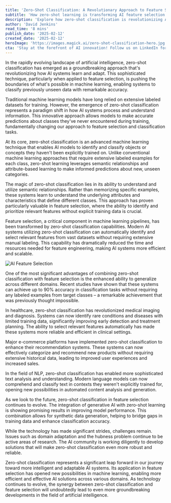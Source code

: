 ```yaml
---
title: 'Zero-Shot Classification: A Revolutionary Approach to Feature Selection in Modern AI'
subtitle: 'How zero-shot learning is transforming AI feature selection and classification'
description: 'Explore how zero-shot classification is revolutionizing AI by enabling systems to classify unseen data without extensive training. This breakthrough approach to feature selection is transforming industries from healthcare to e-commerce, achieving up to 90% accuracy in classification tasks without labeled examples.'
author: 'David Jenkins'
read_time: '8 mins'
publish_date: '2025-02-12'
created_date: '2025-02-12'
heroImage: 'https://images.magick.ai/zero-shot-classification-hero.jpg'
cta: 'Stay at the forefront of AI innovation! Follow us on LinkedIn for the latest insights on zero-shot classification and other groundbreaking developments in artificial intelligence.'
---
```


In the rapidly evolving landscape of artificial intelligence, zero-shot classification has emerged as a groundbreaking approach that's revolutionizing how AI systems learn and adapt. This sophisticated technique, particularly when applied to feature selection, is pushing the boundaries of what's possible in machine learning, enabling systems to classify previously unseen data with remarkable accuracy.

Traditional machine learning models have long relied on extensive labeled datasets for training. However, the emergence of zero-shot classification represents a paradigm shift in how AI systems process and understand information. This innovative approach allows models to make accurate predictions about classes they've never encountered during training, fundamentally changing our approach to feature selection and classification tasks.

At its core, zero-shot classification is an advanced machine learning technique that enables AI models to identify and classify objects or concepts they haven't been explicitly trained on. Unlike conventional machine learning approaches that require extensive labeled examples for each class, zero-shot learning leverages semantic relationships and attribute-based learning to make informed predictions about new, unseen categories.

The magic of zero-shot classification lies in its ability to understand and utilize semantic relationships. Rather than memorizing specific examples, these systems learn to understand the underlying attributes and characteristics that define different classes. This approach has proven particularly valuable in feature selection, where the ability to identify and prioritize relevant features without explicit training data is crucial.

Feature selection, a critical component in machine learning pipelines, has been transformed by zero-shot classification capabilities. Modern AI systems utilizing zero-shot classification can automatically identify and select relevant features from vast datasets without requiring extensive manual labeling. This capability has dramatically reduced the time and resources needed for feature engineering, making AI systems more efficient and scalable.

![AI Feature Selection](https://i.magick.ai/AI-Feature-Selection.jpg)

One of the most significant advantages of combining zero-shot classification with feature selection is the enhanced ability to generalize across different domains. Recent studies have shown that these systems can achieve up to 90% accuracy in classification tasks without requiring any labeled examples from target classes – a remarkable achievement that was previously thought impossible.

In healthcare, zero-shot classification has revolutionized medical imaging and diagnosis. Systems can now identify rare conditions and diseases with limited training data, significantly improving early detection and treatment planning. The ability to select relevant features automatically has made these systems more reliable and efficient in clinical settings.

Major e-commerce platforms have implemented zero-shot classification to enhance their recommendation systems. These systems can now effectively categorize and recommend new products without requiring extensive historical data, leading to improved user experiences and increased sales.

In the field of NLP, zero-shot classification has enabled more sophisticated text analysis and understanding. Modern language models can now comprehend and classify text in contexts they weren't explicitly trained for, opening new possibilities in automated content analysis and generation.

As we look to the future, zero-shot classification in feature selection continues to evolve. The integration of generative AI with zero-shot learning is showing promising results in improving model performance. This combination allows for synthetic data generation, helping to bridge gaps in training data and enhance classification accuracy.

While the technology has made significant strides, challenges remain. Issues such as domain adaptation and the hubness problem continue to be active areas of research. The AI community is working diligently to develop solutions that will make zero-shot classification even more robust and reliable.

Zero-shot classification represents a significant leap forward in our journey toward more intelligent and adaptable AI systems. Its application in feature selection has opened new possibilities in machine learning, enabling more efficient and effective AI solutions across various domains. As technology continues to evolve, the synergy between zero-shot classification and feature selection will undoubtedly lead to even more groundbreaking developments in the field of artificial intelligence.
